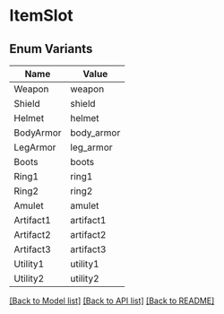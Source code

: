 # ItemSlot

## Enum Variants

| Name | Value |
|---- | -----|
| Weapon | weapon |
| Shield | shield |
| Helmet | helmet |
| BodyArmor | body_armor |
| LegArmor | leg_armor |
| Boots | boots |
| Ring1 | ring1 |
| Ring2 | ring2 |
| Amulet | amulet |
| Artifact1 | artifact1 |
| Artifact2 | artifact2 |
| Artifact3 | artifact3 |
| Utility1 | utility1 |
| Utility2 | utility2 |


[[Back to Model list]](../README.md#documentation-for-models) [[Back to API list]](../README.md#documentation-for-api-endpoints) [[Back to README]](../README.md)


